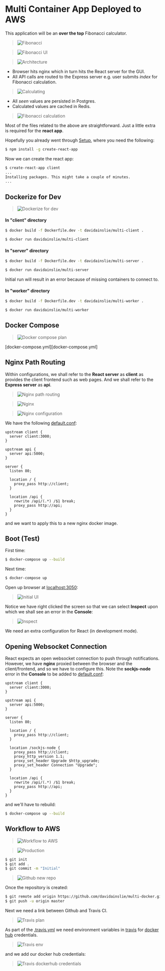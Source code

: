# Multi Container App Deployed to AWS

This application will be an **over the top** Fibonacci calculator.

> ![Fibonacci](docs/images/fib.png)

> ![Fibonacci UI](docs/images/fib-ui.png)

> ![Architecture](docs/images/architecture.png)

- Browser hits nginx which in turn hits the React server for the GUI.
- All API calls are routed to the Express server e.g. user submits *index* for Fibonacci calculation.

> ![Calculating](docs/images/calculating.png)

- All *seen* values are persisted in Postgres.
- Calculated values are cached in Redis.

> ![Fibonacci calculation](docs/images/calculation.png)

Most of the files related to the above are straightforward. Just a little extra is required for the **react app**.

Hopefully you already went through [Setup](../../../docs/setup.md), where you need the following:

```bash
$ npm install -g create-react-app
```

Now we can create the react app:

```bash
$ create-react-app client
...
Installing packages. This might take a couple of minutes.
...
```

## Dockerize for Dev

> ![Dockerize for dev](docs/images/dockerize-for-dev.png)

#### In "client" directory

```bash
$ docker build -f Dockerfile.dev -t davidainslie/multi-client .

$ docker run davidainslie/multi-client
```

#### In "server" directory

```bash
$ docker build -f Dockerfile.dev -t davidainslie/multi-server .

$ docker run davidainslie/multi-server
```

Initial run will result in an error because of missing containers to connect to.

#### In "worker" directory

```bash
$ docker build -f Dockerfile.dev -t davidainslie/multi-worker .

$ docker run davidainslie/multi-worker
```

## Docker Compose

> ![Docker compose plan](docs/images/docker-compose-plan.png)

[docker-compose.yml][docker-compose.yml]

## Nginx Path Routing

Within configurations, we shall refer to the **React server** as **client** as provides the client frontend such as web pages. And we shall refer to the **Express server** as **api**.

> ![Nginx path routing](docs/images/nginx-path-routing.png)

> ![Nginx](docs/images/nginx.png)

> ![Nginx configuration](docs/images/nginx-configuration.png)

We have the following [default.conf](nginx/default.conf):

```nginx
upstream client {
  server client:3000;
}

upstream api {
  server api:5000;
}

server {
  listen 80;

  location / {
    proxy_pass http://client;
  }

  location /api {
    rewrite /api/(.*) /$1 break;
    proxy_pass http://api;
  }
}
```

and we want to apply this to a new nginx docker image.

## Boot (Test)

First time:

```bash
$ docker-compose up --build
```

Next time:

```bash
$ docker-compose up
```

Open up browser at [localhost:3050](http://localhost:3050):

> ![Initial UI](docs/images/initial-ui.png)

Notice we have right clicked the screen so that we can select **Inspect** upon which we shall see an error in the **Console**:

> ![Inspect](docs/images/inspect.png)

We need an extra configuration for React (in development mode).

## Opening Websocket Connection

React expects an open websocket connection to push through notifications. However, we have **nginx** proxied between the browser and the client/frontend, and so we have to configure this. Note the **sockjs-node** error in the **Console** to be added to [default.conf](nginx/default.conf):

```nginx
upstream client {
  server client:3000;
}

upstream api {
  server api:5000;
}

server {
  listen 80;

  location / {
    proxy_pass http://client;
  }

  location /sockjs-node {
    proxy_pass http://client;
    proxy_http_version 1.1;
    proxy_set_header Upgrade $http_upgrade;
    proxy_set_header Connection "Upgrade";
  }

  location /api {
    rewrite /api/(.*) /$1 break;
    proxy_pass http://api;
  }
}
```

and we'll have to rebuild:

```bash
$ docker-compose up --build
```

## Workflow to AWS

> ![Workflow to AWS](docs/images/workflow-to-aws.png)

> ![Production](docs/images/production.png)

```bash
$ git init
$ git add .
$ git commit -m "Initial"
```

> ![Github new repo](docs/images/github-new-repo.png)

Once the repository is created:

```bash
$ git remote add origin https://github.com/davidainslie/multi-docker.git
$ git push -u origin master
```

Next we need a link between Github and Travis CI.

> ![Travis plan](docs/images/travis-plan.png)

As part of the [.travis.yml](.travis.yml) we need environment variables in [travis](https://travis-ci.com) for [docker hub](https://hub.docker.com) credentials.

> ![Travis env](docs/images/travis-env.png)

and we add our docker hub credentials:

> ![Travis dockerhub credentials](docs/images/travis-docker-credentials.png)